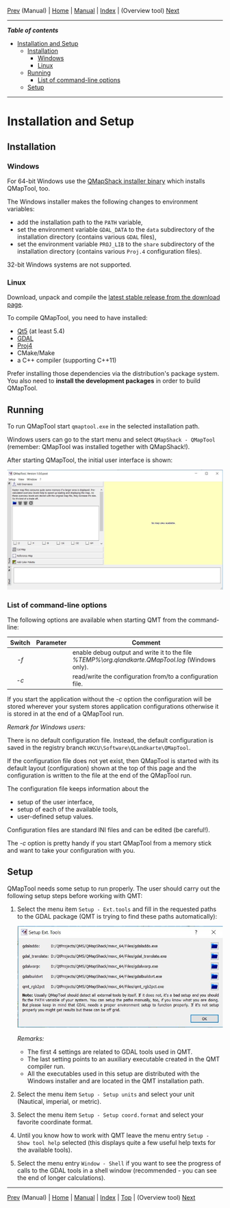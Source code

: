 [Prev](QMTDocMain) (Manual) | [Home](QMTHome) | [Manual](QMTDocMain) | [Index](QMTAxAdvIndex) | (Overview tool) [Next](OverviewTool)
- - -
 
***Table of contents***

* [Installation and Setup](#installation-and-setup)
    * [Installation ](#installation)
        * [Windows](#windows)
        * [Linux ](#linux)
    * [Running](#running)
        * [List of command-line options](#list-of-command-line-options)
    * [Setup](#setup)

* * * * * * * * * *
 
# Installation and Setup

## Installation 

### Windows

For 64-bit Windows use the [QMapShack installer binary](https://github.com/Maproom/qmapshack/releases) which installs QMapTool, too.

The Windows installer makes the following changes to environment variables:

* add the installation path to the `PATH` variable,
* set the environment variable `GDAL_DATA` to the `data` subdirectory of the installation directory (contains various `GDAL` files),
* set the environment variable `PROJ_LIB` to the `share` subdirectory of the installation directory (contains various `Proj.4` configuration files).

32-bit Windows systems are not supported.

### Linux 

Download, unpack and compile the [latest stable release from the download page](https://github.com/Maproom/qmapshack/releases). 

To compile QMapTool, you need to have installed:

* [Qt5](https://www.qt.io/) (at least 5.4)
* [GDAL](http://www.gdal.org/)
* [Proj4](https://github.com/OSGeo/proj.4/wiki)
* CMake/Make
* a C++ compiler (supporting C++11)

Prefer installing those dependencies via the distribution's package system.
You also need to **install the development packages** in order to build QMapTool.
 

## Running

To run QMapTool start `qmaptool.exe` in the selected installation path.

Windows users can go to the start menu and select `QMapShack - QMapTool` (remember: QMapTool was installed together with QMapShack!).

After starting QMapTool, the initial user interface is shown:

![QMT initial layout](QMapTool/images/QMTLayout.jpg "QMT initial layout")


### List of command-line options

The following options are available when starting QMT from the command-line:

| Switch | Parameter  | Comment                                        |
|:------:|:----------:|------------------------------------------------|
|*-f*    |            | enable debug output and write it to the file *%TEMP%\org.qlandkarte.QMapTool.log* (Windows only). |
|*-c*    |*<filename>*| read/write the configuration from/to a configuration file.|

If you start the application without the *-c* option the configuration will be stored wherever your system stores application configurations 
otherwise it is stored in *<filename>* at the end of a QMapTool run.

_Remark for Windows users:_

There is no default configuration file. Instead, the default configuration is saved in the registry branch
`HKCU\Software\QLandkarte\QMapTool`.

If the configuration file does not yet exist, then QMapTool is started with its default layout (configuration) shown at the top of this page and the 
configuration is written to the file at the end of the QMapTool run.

The configuration file keeps information about the

* setup of the user interface,
* setup of each of the available tools,
* user-defined setup values.

Configuration files are standard INI files and can be edited (be careful!).

The *-c* option is pretty handy if you start QMapTool from a memory stick and want to take your
configuration with you.


## Setup

QMapTool needs some setup to run properly. The user should carry out the following setup steps before working with QMT:

1. Select the menu item `Setup - Ext.tools` and fill in the requested paths to the GDAL package (QMT is trying to find these paths automatically):

    ![Setup of external tools](QMapTool/images/SetupExternals.jpg "Setup of external tools")
    
   _Remarks:_

   * The first 4 settings are related to GDAL tools used in QMT.
   * The last setting points to an auxiliary executable created in the QMT compiler run.
   * All the executables used in this setup are distributed with the Windows installer and are located in the QMT installation path.
    
1. Select the menu item `Setup - Setup units` and select your unit (Nautical, imperial, or metric).
1. Select the menu item `Setup - Setup coord.format` and select your favorite coordinate format.
1. Until you know how to work with QMT leave the menu entry `Setup - Show tool help` selected (this displays quite a few useful help texts for the
   available tools).
1. Select the menu entry `Window - Shell` if you want to see the progress of calls to the GDAL tools in a shell window (recommended - you can see the end of
   longer calculations).
   
   
    
- - -
[Prev](QMTDocMain) (Manual) | [Home](QMTHome) | [Manual](QMTDocMain) | [Index](QMTAxAdvIndex) | [Top](#) | (Overview tool) [Next](OverviewTool)

